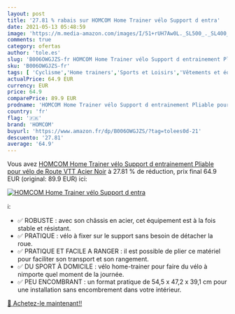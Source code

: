 ```yaml
---
layout: post
title: '27.81 % rabais sur HOMCOM Home Trainer vélo Support d entra'
date: 2021-05-13 05:48:59
image: 'https://m.media-amazon.com/images/I/51+rUH7Aw0L._SL500_._SL400_.jpg'
comments: true
category: ofertas
author: 'tole.es'
slug: 'B006OWGJZS-fr HOMCOM Home Trainer vélo Support d entrainement Pliable...'
sku: 'B006OWGJZS-fr'
tags: [ 'Cyclisme','Home trainers','Sports et Loisirs','Vêtements et équipement de sport','homcom','Équipement vélos et accessoires', ]
actualPrice: 64.9 EUR
currency: EUR
price: 64.9
comparePrice: 89.9 EUR
prodname: 'HOMCOM Home Trainer vélo Support d entrainement Pliable pour vélo de Route VTT Acier Noir'
country: 'fr'
flag: '🇫🇷'
brand: 'HOMCOM'
buyurl: 'https://www.amazon.fr/dp/B006OWGJZS/?tag=tolees0d-21'
descuento: '27.81'
average: '64.9'
---
```


Vous avez [HOMCOM Home Trainer vélo Support d entrainement Pliable pour vélo de Route VTT Acier Noir](https://www.amazon.fr/dp/B006OWGJZS/?tag=tolees0d-21)  à  27.81 % de réduction, prix final  64.9 EUR (original: 89.9 EUR) ici:

[![HOMCOM Home Trainer vélo Support d entra](https://m.media-amazon.com/images/I/51+rUH7Aw0L._SL500_._SL400_.jpg)](https://www.amazon.fr/dp/B006OWGJZS/?tag=tolees0d-21)

ℹ️:

- ✅ ROBUSTE : avec son châssis en acier, cet équipement est à la fois stable et résistant.
- ✅ PRATIQUE : vélo à fixer sur le support sans besoin de détacher la roue.
- ✅ PRATIQUE ET FACILE A RANGER : il est possible de plier ce matériel pour faciliter son transport et son rangement.
- ✅ DU SPORT À DOMICILE : vélo home-trainer pour faire du vélo à nimporte quel moment de la journée.
- ✅ PEU ENCOMBRANT : un format pratique de 54,5 x 47,2 x 39,1 cm pour une installation sans encombrement dans votre intérieur.

[🛒 Achetez-le maintenant!!](https://www.amazon.fr/dp/B006OWGJZS/?tag=tolees0d-21)
